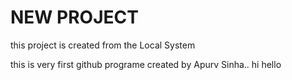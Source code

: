 # NEW PROJECT
this project is created from the Local System

this is very first github programe created by Apurv Sinha..
hi hello
